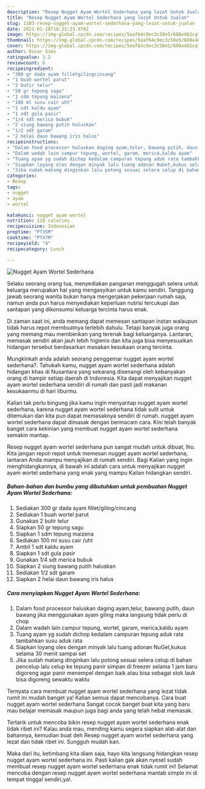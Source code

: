 ```yaml
---
description: "Resep Nugget Ayam Wortel Sederhana yang lezat Untuk Jualan"
title: "Resep Nugget Ayam Wortel Sederhana yang lezat Untuk Jualan"
slug: 1103-resep-nugget-ayam-wortel-sederhana-yang-lezat-untuk-jualan
date: 2021-01-18T18:33:23.976Z
image: https://img-global.cpcdn.com/recipes/5eaf64c9ec3c58e5/680x482cq70/nugget-ayam-wortel-sederhana-foto-resep-utama.jpg
thumbnail: https://img-global.cpcdn.com/recipes/5eaf64c9ec3c58e5/680x482cq70/nugget-ayam-wortel-sederhana-foto-resep-utama.jpg
cover: https://img-global.cpcdn.com/recipes/5eaf64c9ec3c58e5/680x482cq70/nugget-ayam-wortel-sederhana-foto-resep-utama.jpg
author: Oscar Sims
ratingvalue: 3.2
reviewcount: 6
recipeingredient:
- "300 gr dada ayam filletgilingcincang"
- "1 buah wortel parut"
- "2 butir telur"
- "50 gr tepung sagu"
- "1 sdm tepung maizena"
- "100 ml susu cair uht"
- "1 sdt kaldu ayam"
- "1 sdt gula pasir"
- "1/4 sdt merica bubuk"
- "2 siung bawang putih haluskan"
- "1/2 sdt garam"
- "2 helai daun bawang iris halus"
recipeinstructions:
- "Dalam food processor haluskan daging ayam,telur, bawang putih, daun bawang jika menggunakan ayam giling maka langsung tidak perlu di chop"
- "Dalam wadah lain campur tepung, wortel, garam, merica,kaldu ayam"
- "Tuang ayam yg sudah dichop kedalam campuran tepung aduk rata tambahkan susu aduk rata"
- "Siapkan loyang oles dengan minyak lalu tuang adonan NuGet,kukus selama 30 menit sampai set"
- "Jika sudah matang dinginkan lalu potong sesuai selera celup di bahan pencelup lalu celup ke tepung panir simpan di freezer selama 1 jam baru digoreng agar panir menempel dengan baik atau bisa sebagai stok lauk bisa digoreng sewaktu waktu"
categories:
- Resep
tags:
- nugget
- ayam
- wortel

katakunci: nugget ayam wortel 
nutrition: 128 calories
recipecuisine: Indonesian
preptime: "PT35M"
cooktime: "PT47M"
recipeyield: "4"
recipecategory: Lunch

---
```



![Nugget Ayam Wortel Sederhana](https://img-global.cpcdn.com/recipes/5eaf64c9ec3c58e5/680x482cq70/nugget-ayam-wortel-sederhana-foto-resep-utama.jpg)

Selaku seorang orang tua, menyediakan panganan menggugah selera untuk keluarga merupakan hal yang mengasyikan untuk kamu sendiri. Tanggung jawab seorang  wanita bukan hanya mengerjakan pekerjaan rumah saja, namun anda pun harus menyediakan keperluan nutrisi tercukupi dan santapan yang dikonsumsi keluarga tercinta harus enak.

Di zaman  saat ini, anda memang dapat memesan santapan instan walaupun tidak harus repot membuatnya terlebih dahulu. Tetapi banyak juga orang yang memang mau memberikan yang terenak bagi keluarganya. Lantaran, memasak sendiri akan jauh lebih higienis dan kita juga bisa menyesuaikan hidangan tersebut berdasarkan masakan kesukaan orang tercinta. 



Mungkinkah anda adalah seorang penggemar nugget ayam wortel sederhana?. Tahukah kamu, nugget ayam wortel sederhana adalah hidangan khas di Nusantara yang sekarang disenangi oleh kebanyakan orang di hampir setiap daerah di Indonesia. Kita dapat menyajikan nugget ayam wortel sederhana sendiri di rumah dan pasti jadi makanan kesukaanmu di hari liburmu.

Kalian tak perlu bingung jika kamu ingin menyantap nugget ayam wortel sederhana, karena nugget ayam wortel sederhana tidak sulit untuk ditemukan dan kita pun dapat memasaknya sendiri di rumah. nugget ayam wortel sederhana dapat dimasak dengan bermacam cara. Kini telah banyak banget cara kekinian yang membuat nugget ayam wortel sederhana semakin mantap.

Resep nugget ayam wortel sederhana pun sangat mudah untuk dibuat, lho. Kita jangan repot-repot untuk memesan nugget ayam wortel sederhana, lantaran Anda mampu menyajikan di rumah sendiri. Bagi Kalian yang ingin menghidangkannya, di bawah ini adalah cara untuk menyajikan nugget ayam wortel sederhana yang enak yang mampu Kalian hidangkan sendiri.

<!--inarticleads1-->

##### Bahan-bahan dan bumbu yang dibutuhkan untuk pembuatan Nugget Ayam Wortel Sederhana:

1. Sediakan 300 gr dada ayam fillet/giling/cincang
1. Sediakan 1 buah wortel parut
1. Gunakan 2 butir telur
1. Siapkan 50 gr tepung sagu
1. Siapkan 1 sdm tepung maizena
1. Sediakan 100 ml susu cair /uht
1. Ambil 1 sdt kaldu ayam
1. Siapkan 1 sdt gula pasir
1. Gunakan 1/4 sdt merica bubuk
1. Siapkan 2 siung bawang putih haluskan
1. Sediakan 1/2 sdt garam
1. Siapkan 2 helai daun bawang iris halus




<!--inarticleads2-->

##### Cara menyiapkan Nugget Ayam Wortel Sederhana:

1. Dalam food processor haluskan daging ayam,telur, bawang putih, daun bawang jika menggunakan ayam giling maka langsung tidak perlu di chop
1. Dalam wadah lain campur tepung, wortel, garam, merica,kaldu ayam
1. Tuang ayam yg sudah dichop kedalam campuran tepung aduk rata tambahkan susu aduk rata
1. Siapkan loyang oles dengan minyak lalu tuang adonan NuGet,kukus selama 30 menit sampai set
1. Jika sudah matang dinginkan lalu potong sesuai selera celup di bahan pencelup lalu celup ke tepung panir simpan di freezer selama 1 jam baru digoreng agar panir menempel dengan baik atau bisa sebagai stok lauk bisa digoreng sewaktu waktu




Ternyata cara membuat nugget ayam wortel sederhana yang lezat tidak rumit ini mudah banget ya! Kalian semua dapat mencobanya. Cara buat nugget ayam wortel sederhana Sangat cocok banget buat kita yang baru mau belajar memasak maupun juga bagi anda yang telah hebat memasak.

Tertarik untuk mencoba bikin resep nugget ayam wortel sederhana enak tidak ribet ini? Kalau anda mau, mending kamu segera siapkan alat-alat dan bahannya, kemudian buat deh Resep nugget ayam wortel sederhana yang lezat dan tidak ribet ini. Sungguh mudah kan. 

Maka dari itu, ketimbang kita diam saja, hayo kita langsung hidangkan resep nugget ayam wortel sederhana ini. Pasti kalian gak akan nyesel sudah membuat resep nugget ayam wortel sederhana enak tidak rumit ini! Selamat mencoba dengan resep nugget ayam wortel sederhana mantab simple ini di tempat tinggal sendiri,ya!.

